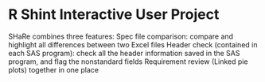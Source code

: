 # R Shint Interactive User Project
SHaRe combines three features: 
Spec file comparison: compare and highlight all differences between two Excel files 
Header check (contained in each SAS program): check all the header information saved in the SAS program, and flag the nonstandard fields 
Requirement review (Linked pie plots) together in one place
